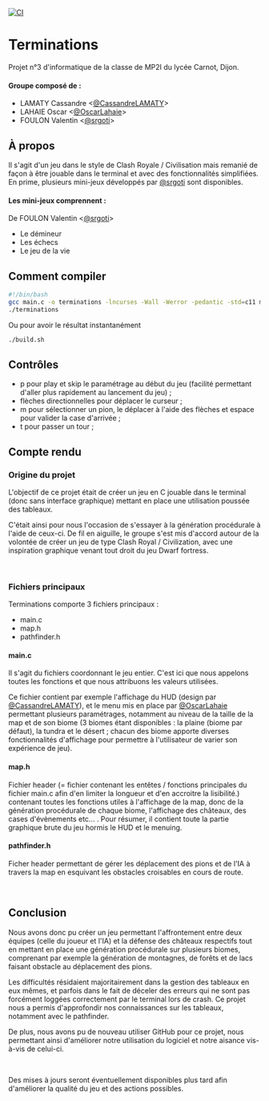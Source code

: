 [![CI](https://github.com/OscarLahaie/Terminations/actions/workflows/main.yml/badge.svg)](https://github.com/OscarLahaie/Terminations/actions/workflows/main.yml)

# Terminations
Projet n°3 d'informatique de la classe de MP2I du lycée Carnot, Dijon.

#### Groupe composé de :
- LAMATY Cassandre <[@CassandreLAMATY](https://github.com/CassandreLAMATY)> 
- LAHAIE Oscar <[@OscarLahaie](https://github.com/OscarLahaie)>
- FOULON Valentin <[@srgoti](https://github.com/srgoti)>

## À propos
Il s'agit d'un jeu dans le style de Clash Royale / Civilisation mais remanié de façon à être jouable dans le terminal et avec des fonctionnalités simplifiées.
En prime, plusieurs mini-jeux développés par [@srgoti](https://github.com/srgoti) sont disponibles.

#### Les mini-jeux comprennent :
De FOULON Valentin <[@srgoti](https://github.com/srgoti)>
- Le démineur
- Les échecs
- Le jeu de la vie

## Comment compiler
```bash
#!/bin/bash
gcc main.c -o terminations -lncurses -Wall -Werror -pedantic -std=c11 map.h pathfinder.h
./terminations
```
Ou pour avoir le résultat instantanément  
```bash
./build.sh
```

## Contrôles

- p pour play et skip le paramétrage au début du jeu (facilité permettant d'aller plus rapidement au lancement du jeu) ;
- flèches directionnelles pour déplacer le curseur ;
- m pour sélectionner un pion, le déplacer à l'aide des flèches et espace pour valider la case d'arrivée ;
- t pour passer un tour ;


## Compte rendu
### Origine du projet
L'objectif de ce projet était de créer un jeu en C jouable dans le terminal (donc sans interface graphique) mettant en place une utilisation poussée des tableaux.

C'était ainsi pour nous l'occasion de s'essayer à la génération procédurale à l'aide de ceux-ci. De fil en aiguille, le groupe s'est mis d'accord autour de la volontée de créer un jeu de type Clash Royal / Civilization, avec une inspiration graphique venant tout droit du jeu Dwarf fortress.

<br/>

### Fichiers principaux

Terminations comporte 3 fichiers principaux :
- main.c
- map.h
- pathfinder.h
  
#### main.c
Il s'agit du fichiers coordonnant le jeu entier.
C'est ici que nous appelons toutes les fonctions et que nous attribuons les valeurs utilisées.

Ce fichier contient par exemple l'affichage du HUD (design par [@CassandreLAMATY](https://github.com/CassandreLAMATY)), et le menu mis en place par [@OscarLahaie](https://github.com/OscarLahaie) permettant plusieurs paramétrages, notamment au niveau de la taille de la map et de son biome (3 biomes étant disponibles : la plaine (biome par défaut), la tundra et le désert ; chacun des biome apporte diverses fonctionnalités d'affichage pour permettre à l'utilisateur de varier son expérience de jeu).

#### map.h
Fichier header (= fichier contenant les entêtes / fonctions principales du fichier main.c afin d'en limiter la longueur et d'en accroitre la lisibilité.) contenant toutes les fonctions utiles à l'affichage de la map, donc de la génération procédurale de chaque biome, l'affichage des châteaux, des cases d'évènements etc... . Pour résumer, il contient toute la partie graphique brute du jeu hormis le HUD et le menuing.

#### pathfinder.h
Ficher header permettant de gérer les déplacement des pions et de l'IA à travers la map en esquivant les obstacles croisables en cours de route.

<br/>

## Conclusion

Nous avons donc pu créer un jeu permettant l'affrontement entre deux équipes (celle du joueur et l'IA) et la défense des châteaux respectifs tout en mettant en place une génération procédurale sur plusieurs biomes, comprenant par exemple la génération de montagnes, de forêts et de lacs faisant obstacle au déplacement des pions. 

Les difficultés résidaient majoritairement dans la gestion des tableaux en eux mêmes, et parfois dans le fait de déceler des erreurs qui ne sont pas forcément loggées correctement par le terminal lors de crash. Ce projet nous a permis d'approfondir nos connaissances sur les tableaux, notamment avec le pathfinder.

De plus, nous avons pu de nouveau utiliser GitHub pour ce projet, nous permettant ainsi d'améliorer notre utilisation du logiciel et notre aisance vis-à-vis de celui-ci.

<br/>

Des mises à jours seront éventuellement disponibles plus tard afin d'améliorer la qualité du jeu et des actions possibles.
